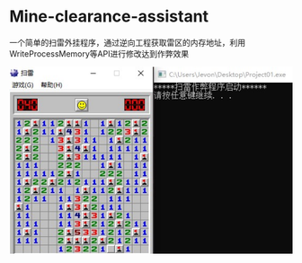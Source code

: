 # Mine-clearance-assistant

一个简单的扫雷外挂程序，通过逆向工程获取雷区的内存地址，利用WriteProcessMemory等API进行修改达到作弊效果


![](https://github.com/Jevon101/Mine-clearance-assistant/blob/main/test.jpg)
